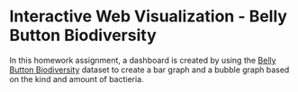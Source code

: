 # Interactive Web Visualization - Belly Button Biodiversity

In this homework assignment, a dashboard is created by using the [Belly Button Biodiversity](robdunnlab.com/projects/belly-button-biodiversity/) dataset to create a bar graph and a bubble graph based on the kind and amount of bactieria.
